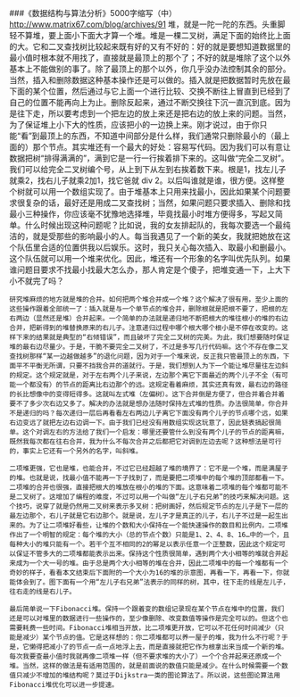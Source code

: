 ###《数据结构与算法分析》5000字缩写（中）
http://www.matrix67.com/blog/archives/91
    堆，就是一陀一陀的东西。头重脚轻不算堆，要上面小下面大才算一个堆。堆是一棵二叉树，满足下面的始终比上面的大。它和二叉查找树比较起来既有好的又有不好的：好的就是要想知道数据里的最小值时根本就不用找了，直接就是最顶上的那个了；不好的就是堆除了这个以外基本上不能做别的事了。除了最顶上的那个以外，你几乎没办法控制其余的部分。当然，插入和删除数据这种基本操作还是可以做的。插入就是把数据暂时先放在最下面的某个位置，然后通过与它上面一个进行比较、交换不断往上冒直到已经到了自己的位置不能再向上为止。删除反起来，通过不断交换往下沉一直沉到底。因为是往下走，所以要考虑到一个把左边的放上来还是把右边的放上来的问题。当然，为了保证堆上小下大的性质，应该把小的一边换上来。刚才说过，由于你只能“看”到最顶上的东西，不知道中间部分是什么样，我们通常只删除最小的（最上面的）那个节点。其实堆还有一个最大的好处：容易写代码。因为我们可以有意让数据把树“排得满满的”，满到它是一行一行挨着排下来的。这叫做“完全二叉树”。我们可以给完全二叉树编个号，从上到下从左到右挨着数下来。根是1，找左儿子就乘2，找右儿子就乘2加1，找它爸就 div 2。以后叫谁就是谁，很方便。这样整个树就可以用一个数组实现了。由于堆基本上只用来找最小，因此如果某个问题要求很复杂的话，最好还是用成二叉查找树；当然，如果问题只要求插入、删除和找最小三种操作，你应该毫不犹豫地选择堆，毕竟找最小时堆方便得多，写起又简单。什么时候出现这种问题呢？比如说，我的女友排起队的，我每次要选一个最纯洁的，就是受那些的影响最小的人。每当我遇见了一个新的美女，我就把她放在这个队伍里合适的位置供我以后娱乐。这时，我只关心每次插入、取最小和删最小。这个队伍就可以用一个堆来优化。因此，堆还有一个形象的名字叫优先队列。如果谁问题目要求不找最小找最大怎么办，那人肯定是个傻子，把堆变通一下，上大下小不就完了吗？

    研究堆麻烦的地方就是堆的合并。如何把两个堆合并成一个堆？这个解决了很有用，至少上面的这些操作跟着全部统一了：插入就是与一个单节点的堆合并，删除根就是把根不要了，把根的左右两边（显然还是堆）合并起来。一个简单的办法就是递归地不断把根大的堆往根小的堆的右边合并，把新得到的堆替换原来的右儿子。注意递归过程中哪个根大哪个根小是不停在改变的。这样下来的结果就是典型的“右倾错误”，而且破坏了完全二叉树的完美。为此，我们想要随时保证堆的最右边尽量少。于是，干脆不要完全二叉树了，不过是多写几行代码嘛。这个不存在像二叉查找树那样“某一边越做越多”的退化问题，因为对于一个堆来说，反正我只管最顶上的东西，下面平不平衡无所谓，只要不挡我合并的道就行。于是，我们想到人为下一个能让堆尽量往左边斜的规定。这个规定就是，对于左右两个儿子来说，左边那个离它下面最近的两个儿子不全（有可能一个都没有）的节点的距离比右边那个的远。这规定看着麻烦，其实还真有效，最右边的路径的长比想像中的变得短得多。这就叫左式堆（左偏树）。这下合并倒是方便了，但合并着合并着要不了多少次右边又多了。解决的办法就是想办法随时保持左式堆的性质。办法很简单，你合并不是递归的吗？每次递归一层后再看看左右两边儿子离它下面没有两个儿子的节点哪个远，如果右边变远了就把左边右边调一下。由于我们已经没有用数组实现这玩意了，因此链表搞起很简单。这个对调左右的方法给了我们一个启发：哪里还要管什么到没有两个儿子的节点的距离嘛，既然我每次都在往右合并，我为什么不每次合并之后都把它对调到左边去呢？这种想法是可行的，事实上它还有一个另外的名字，叫斜堆。

    二项堆更强，它也是堆，也能合并，不过它已经超越了堆的境界了：它不是一个堆，而是满屋子的堆。也就是说，找最小值不能再一下子找到了，而是要把二项堆中的每个堆的顶部都看一下。二项堆的合并也很强，直接把根大的堆放在根小的堆的下面。这意味着二项堆的每个堆都可能不是二叉树了。这增加了编程的难度，不过可以用一个叫做“左儿子右兄弟”的技巧来解决问题。这个技巧，说穿了就是仍然用二叉树来表示多叉树：把树画好，然后规定节点的左儿子是下一层的最左边那个，右儿子就是它右边那个。就是说，左儿子才是真正的儿子，右儿子不过是一起生出来的。为了让二项堆好看些，让堆的个数和大小保持在一个能快速操作的数目和比例内，二项堆作出了一个明智的规定：每个堆的大小（总的节点个数）只能是1、2、4、8、16…中的一个，且每种大小的堆只能有一个。若干个互不相同的2的幂足以表示任意一个正整数，因此这个规定可以保证不管多大的二项堆都能表示出来。保持这个性质很简单，遇到两个大小相等的堆就合并起来成为一个大一号的堆。由于总是两个大小相等的堆在合并，因此二项堆中的每一个堆都有一个奇妙的样子，看看本文结束后下面附的一个大小为16的堆的示意图，再看一下，再看一下，你就能体会到了。图下面有一个用“左儿子右兄弟”法表示的同样的树，其中，往下走的线是左儿子，往右走的线是右儿子。

    最后简单说一下Fibonacci堆。保持一个跟着变的数组记录现在某个节点在堆中的位置，我们还是可以对堆里的数据进行一些操作的，至少像删除、改变数值等操作是完全可以的。但这个也需要耗费一些时间。Fibonacci堆相当开放，比二项堆更开放，它可以不花任何时间减少（只能是减少）某个节点的值。它是这样想的：你二项堆都可以养一屋子的堆，我为什么不行呢？于是，它懒得把减小了的节点一点一点地浮上去，而是直接就把它作为根拿出来当成一个新的堆。每次我要查最小值时我就再像二项堆一样（但不要求堆的大小了）一个个合并起来还原成一个堆。当然，这样的做法是有适用范围的，就是前面说的数值只能是减少。在什么时候需要一个数值只减少不增加的堆结构呢？莫过于Dijkstra一类的图论算法了。所以说，这些图论算法用Fibonacci堆优化可以进一步提速。

